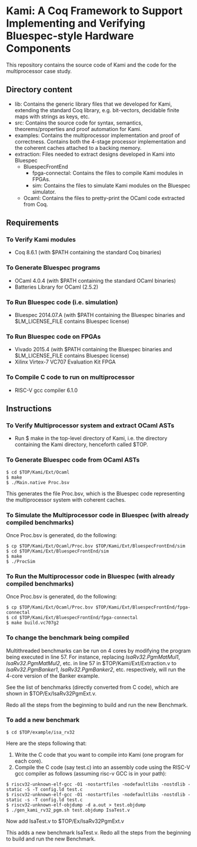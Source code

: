 Kami: A Coq Framework to Support Implementing and Verifying Bluespec-style Hardware Components
==============================================================================================

This repository contains the source code of Kami and the code for the multiprocessor case study.

Directory content
-----------------

- lib: Contains the generic library files that we developed for Kami, extending the standard Coq library, e.g. bit-vectors, decidable finite maps with strings as keys, etc.
- src: Contains the source code for syntax, semantics, theorems/properties and proof automation for Kami.
- examples: Contains the multiprocessor implementation and proof of correctness. Contains both the 4-stage processor implementation and the coherent caches attached to a backing memory.
- extraction: Files needed to extract designs developed in Kami into Bluespec
  + BluespecFrontEnd
    * fpga-connectal: Contains the files to compile Kami modules in FPGAs.
    * sim: Contains the files to simulate Kami modules on the Bluespec simulator.
  + Ocaml: Contains the files to pretty-print the OCaml code extracted from Coq.

Requirements
------------

### To Verify Kami modules
- Coq 8.6.1 (with $PATH containing the standard Coq binaries)

### To Generate Bluespec programs
- OCaml 4.0.4 (with $PATH containing the standard OCaml binaries)
- Batteries Library for OCaml (2.5.2)

### To Run Bluespec code (i.e. simulation)
- Bluespec 2014.07.A (with $PATH containing the Bluespec binaries and $LM\_LICENSE\_FILE contains Bluespec license)

### To Run Bluespec code on FPGAs
- Vivado 2015.4 (with $PATH containing the Bluespec binaries and $LM\_LICENSE\_FILE contains Bluespec license)
- Xilinx Virtex-7 VC707 Evaluation Kit FPGA

### To Compile C code to run on multiprocessor
- RISC-V gcc compiler 6.1.0

Instructions
------------

### To Verify Multiprocessor system and extract OCaml ASTs
- Run $ make in the top-level directory of Kami, i.e. the directory containing the Kami directory, henceforth called $TOP.

### To Generate Bluespec code from OCaml ASTs
```
$ cd $TOP/Kami/Ext/Ocaml
$ make
$ ./Main.native Proc.bsv
```

This generates the file Proc.bsv, which is the Bluespec code representing the multiprocessor system with coherent caches.

### To Simulate the Multiprocessor code in Bluespec (with already compiled benchmarks)
Once Proc.bsv is generated, do the following:

```
$ cp $TOP/Kami/Ext/Ocaml/Proc.bsv $TOP/Kami/Ext/BluespecFrontEnd/sim
$ cd $TOP/Kami/Ext/BluespecFrontEnd/sim
$ make
$ ./ProcSim
```

### To Run the Multiprocessor code in Bluespec (with already compiled benchmarks)
Once Proc.bsv is generated, do the following:

```
$ cp $TOP/Kami/Ext/Ocaml/Proc.bsv $TOP/Kami/Ext/BluespecFrontEnd/fpga-connectal
$ cd $TOP/Kami/Ext/BluespecFrontEnd/fpga-connectal
$ make build.vc707g2
```

### To change the benchmark being compiled
Multithreaded benchmarks can be run on 4 cores by modifying the program being
executed in line 57. For instance, replacing _IsaRv32.PgmMatMul1_, _IsaRv32.PgmMatMul2_, etc. in line 57
in $TOP/Kami/Ext/Extraction.v to _IsaRv32.PgmBanker1_, _IsaRv32.PgmBanker2_, etc. respectively, will run the
4-core version of the Banker example.

See the list of benchmarks (directly converted from C code), which are shown in $TOP/Ex/IsaRv32PgmExt.v.

Redo all the steps from the beginning to build and run the new Benchmark.

### To add a new benchmark
`$ cd $TOP/example/isa_rv32`

Here are the steps following that:
1) Write the C code that you want to compile into Kami (one program for each core).
2) Compile the C code (say test.c) into an assembly code using the RISC-V gcc
compiler as follows (assuming risc-v GCC is in your path):
```
$ riscv32-unknown-elf-gcc -O1 -nostartfiles -nodefaultlibs -nostdlib -static -S -T config.ld test.c
$ riscv32-unknown-elf-gcc -O1 -nostartfiles -nodefaultlibs -nostdlib -static -s -T config.ld test.c
$ riscv32-unknown-elf-objdump -d a.out > test.objdump
$ ./gen_kami_rv32_pgm.sh test.objdump IsaTest.v
```

Now add IsaTest.v to $TOP/Ex/IsaRv32PgmExt.v

This adds a new benchmark IsaTest.v. Redo all the steps from the beginning to build and run the new Benchmark.
